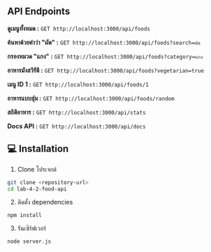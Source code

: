 ## API Endpoints

**ดูเมนูทั้งหมด :**
`GET http://localhost:3000/api/foods`

**ค้นหาด้วยคำว่า "ผัด" :**
`GET http://localhost:3000/api/foods?search=ผัด`

**กรองหมวด "แกง" :**
`GET http://localhost:3000/api/foods?category=แกง`

**อาหารมังสวิรัติ :**
`GET http://localhost:3000/api/foods?vegetarian=true`

**เมนู ID 1 :**
`GET http://localhost:3000/api/foods/1`

**อาหารแบบสุ่ม :**
`GET http://localhost:3000/api/foods/random`

**สถิติอาหาร :**
`GET http://localhost:3000/api/stats`

**Docs API :**
`GET http://localhost:3000/api/docs`

## 💻 Installation

1. Clone โปรเจกต์

```bash
git clone <repository-url>
cd lab-4-2-food-api
```

2. ติดตั้ง dependencies

```
npm install
```

3. รันเซิร์ฟเวอร์

```
node server.js
```
